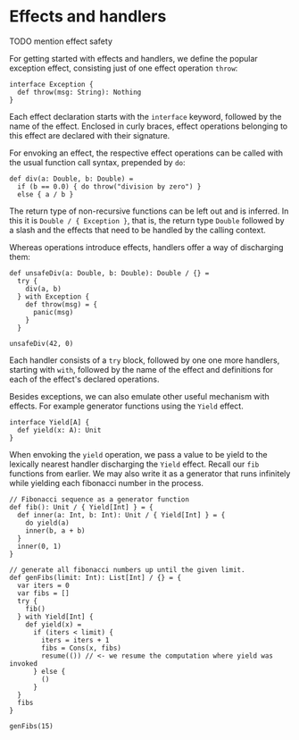 # Effects and handlers

TODO mention effect safety

For getting started with effects and handlers, we define the popular exception effect, consisting just of one effect operation `throw`:

```
interface Exception {
  def throw(msg: String): Nothing
}
```

Each effect declaration starts with the `interface` keyword, followed by the name of the effect. Enclosed in curly braces, effect operations belonging to this effect are declared with their signature.

For envoking an effect, the respective effect operations can be called with the usual function call syntax, prepended by `do`:

```
def div(a: Double, b: Double) = 
  if (b == 0.0) { do throw("division by zero") }
  else { a / b }
```

The return type of non-recursive functions can be left out and is inferred. In this it is `Double / { Exception }`, that is, the return type `Double` followed by a slash and the effects that need to be handled by the calling context.

Whereas operations introduce effects, handlers offer a way of discharging them:

```
def unsafeDiv(a: Double, b: Double): Double / {} =
  try {
    div(a, b)
  } with Exception {
    def throw(msg) = {
      panic(msg)
    }
  }
```

```effekt:repl
unsafeDiv(42, 0)
```

Each handler consists of a `try` block, followed by one one more handlers, starting with `with`, followed by the name of the effect and definitions for each of the effect's declared operations.

Besides exceptions, we can also emulate other useful mechanism with effects. For example generator functions using the 
`Yield` effect.

```
interface Yield[A] {
  def yield(x: A): Unit
}
```

When envoking the `yield` operation, we pass a value to be yield to the lexically nearest handler discharging the 
`Yield` effect. Recall our `fib` functions from earlier. We may also write it as a generator that runs infinitely while 
yielding each fibonacci number in the process.

```
// Fibonacci sequence as a generator function
def fib(): Unit / { Yield[Int] } = {
  def inner(a: Int, b: Int): Unit / { Yield[Int] } = {
    do yield(a)
    inner(b, a + b)
  }
  inner(0, 1)
}

// generate all fibonacci numbers up until the given limit.
def genFibs(limit: Int): List[Int] / {} = {
  var iters = 0
  var fibs = []
  try {
    fib()
  } with Yield[Int] {
    def yield(x) = 
      if (iters < limit) {
        iters = iters + 1
        fibs = Cons(x, fibs)
        resume(()) // <- we resume the computation where yield was invoked
      } else {
        ()
      }
  }
  fibs
}
```

```effekt:repl
genFibs(15)
```
